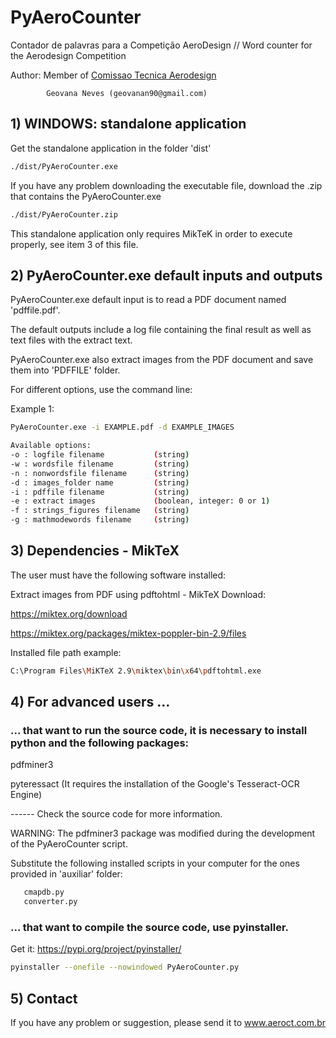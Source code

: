 # PyAeroCounter
Contador de palavras para a Competição AeroDesign // Word counter for the Aerodesign Competition

Author:  Member of [Comissao Tecnica Aerodesign](www.aeroct.com.br)

            Geovana Neves (geovanan90@gmail.com)

## 1) WINDOWS: standalone application 

Get the standalone application in the folder 'dist'

```bash
./dist/PyAeroCounter.exe
```

If you have any problem downloading the executable file, download the .zip that contains the PyAeroCounter.exe

```bash
./dist/PyAeroCounter.zip
```

This standalone application only requires MikTeK in order to execute properly, see item 3 of this file.

## 2) PyAeroCounter.exe default inputs and outputs

PyAeroCounter.exe default input is to read a PDF document named 'pdffile.pdf'.

The default outputs include a log file containing the final result as well as text files with the extract text.

PyAeroCounter.exe also extract images from the PDF document and save them into 'PDFFILE' folder. 

For different options, use the command line:

Example 1:
```bash
PyAeroCounter.exe -i EXAMPLE.pdf -d EXAMPLE_IMAGES
```

```bash
Available options:
-o : logfile filename           (string)
-w : wordsfile filename         (string)
-n : nonwordsfile filename      (string)
-d : images_folder name         (string)
-i : pdffile filename           (string)
-e : extract images             (boolean, integer: 0 or 1)
-f : strings_figures filename   (string)
-g : mathmodewords filename     (string)
```

## 3)  Dependencies - MikTeX

The user must have the following software installed:

Extract images from PDF using pdftohtml - MikTeX Download:

https://miktex.org/download

https://miktex.org/packages/miktex-poppler-bin-2.9/files

Installed file path example: 

```bash
C:\Program Files\MiKTeX 2.9\miktex\bin\x64\pdftohtml.exe
```

## 4) For advanced users ... 
### ... that want to run the source code, it is necessary to install python and the following packages:

pdfminer3

pyteressact   (It requires the installation of the Google's Tesseract-OCR Engine)

------ Check the source code for more information.

WARNING: 
The pdfminer3 package was modified during the development of the PyAeroCounter script.

Substitute the following installed scripts in your computer for the ones provided in 'auxiliar' folder:

```bash
   cmapdb.py
   converter.py
```
   
### ... that want to compile the source code, use pyinstaller.

Get it: https://pypi.org/project/pyinstaller/

```bash
pyinstaller --onefile --nowindowed PyAeroCounter.py
```

## 5) Contact 

If you have any problem or suggestion, please send it to www.aeroct.com.br
